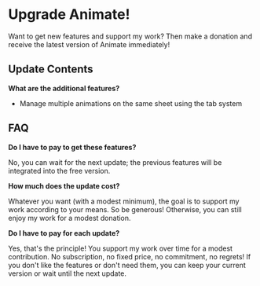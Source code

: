 # Upgrade Animate!

Want to get new features and support my work? Then make a donation and receive the latest version of Animate immediately!

## Update Contents

**What are the additional features?**

* Manage multiple animations on the same sheet using the tab system

## FAQ

**Do I have to pay to get these features?**

No, you can wait for the next update; the previous features will be integrated into the free version.

**How much does the update cost?**

Whatever you want (with a modest minimum), the goal is to support my work according to your means. So be generous! Otherwise, you can still enjoy my work for a modest donation.

**Do I have to pay for each update?**

Yes, that's the principle! You support my work over time for a modest contribution. No subscription, no fixed price, no commitment, no regrets! If you don't like the features or don't need them, you can keep your current version or wait until the next update.

